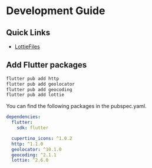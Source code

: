 # Development Guide

## Quick Links

- [LottieFiles](https://app.lottiefiles.com/?utm_medium=web&utm_source=getting-started)

## Add Flutter packages

```bash
flutter pub add http
flutter pub add geolocator
flutter pub add geocoding
flutter pub add lottie
```

You can find the following packages in the pubspec.yaml.

```yaml
dependencies:
  flutter:
    sdk: flutter

  cupertino_icons: ^1.0.2
  http: ^1.1.0
  geolocator: ^10.1.0
  geocoding: ^2.1.1
  lottie: ^2.6.0
```
